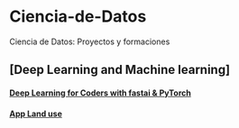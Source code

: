# Ciencia-de-Datos
Ciencia de Datos: Proyectos y formaciones

## [Deep Learning and Machine learning]

#### [Deep Learning for Coders with fastai & PyTorch](https://github.com/Maciker/fastai)

#### [App Land use](https://github.com/Maciker/app-landuse)

